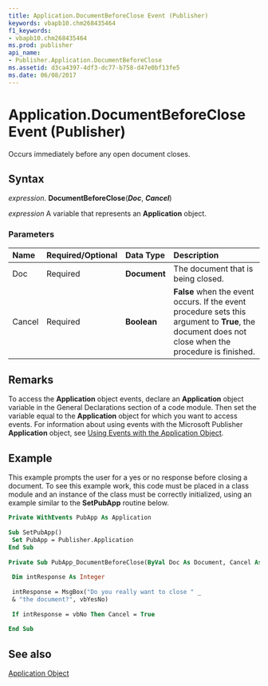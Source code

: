 ```yaml
---
title: Application.DocumentBeforeClose Event (Publisher)
keywords: vbapb10.chm268435464
f1_keywords:
- vbapb10.chm268435464
ms.prod: publisher
api_name:
- Publisher.Application.DocumentBeforeClose
ms.assetid: d3ca4397-4df3-dc77-b758-d47e0bf13fe5
ms.date: 06/08/2017
---
```



# Application.DocumentBeforeClose Event (Publisher)

Occurs immediately before any open document closes.


## Syntax

 _expression_. **DocumentBeforeClose**(**_Doc_**,  **_Cancel_**)

 _expression_ A variable that represents an  **Application** object.


### Parameters



|**Name**|**Required/Optional**|**Data Type**|**Description**|
|:-----|:-----|:-----|:-----|
|Doc|Required| **Document**|The document that is being closed.|
|Cancel|Required| **Boolean**| **False** when the event occurs. If the event procedure sets this argument to **True**, the document does not close when the procedure is finished.|

## Remarks

To access the  **Application** object events, declare an **Application** object variable in the General Declarations section of a code module. Then set the variable equal to the **Application** object for which you want to access events. For information about using events with the Microsoft Publisher **Application** object, see [Using Events with the Application Object](../publisher/Concepts/using-events-with-the-application-object-publisher.md).


## Example

This example prompts the user for a yes or no response before closing a document. To see this example work, this code must be placed in a class module and an instance of the class must be correctly initialized, using an example similar to the  **SetPubApp** routine below.


```vb
Private WithEvents PubApp As Application 
 
Sub SetPubApp() 
 Set PubApp = Publisher.Application 
End Sub 
 
Private Sub PubApp_DocumentBeforeClose(ByVal Doc As Document, Cancel As Boolean) 
 
 Dim intResponse As Integer 
 
 intResponse = MsgBox("Do you really want to close " _ 
 & "the document?", vbYesNo) 
 
 If intResponse = vbNo Then Cancel = True 
 
End Sub
```


## See also


 [Application Object](Publisher.Application.md)

